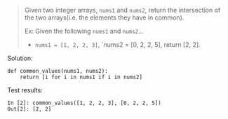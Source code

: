 > Given two integer arrays, `nums1` and `nums2`, return the intersection of the two arrays(i.e. the elements they have in common).
>
> Ex: Given the following `nums1` and `nums2`...
> - `nums1 = [1, 2, 2, 3]`, `nums2 = [0, 2, 2, 5], return [2, 2].

Solution:
```
def common_values(nums1, nums2):
    return [i for i in nums1 if i in nums2]
```

Test results:
```
In [2]: common_values([1, 2, 2, 3], [0, 2, 2, 5])
Out[2]: [2, 2]
```